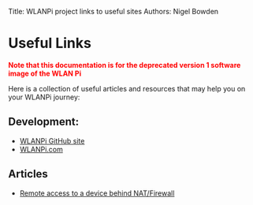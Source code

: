 Title: WLANPi project links to useful sites
Authors: Nigel Bowden

# Useful Links

**<span style="color:red">Note that this documentation is for the deprecated version 1 software image of the WLAN Pi</span>**

Here is a collection of useful articles and resources that may help you on your WLANPi journey:

## Development:

 - [WLANPi GitHub site][GitHub]
 - [WLANPi.com][wlanpi.com]

## Articles

- [Remote access to a device behind NAT/Firewall][RemoteAccessNAT]

<!-- Link list -->
[GitHub]: https://github.com/WLAN-PI
[wlanpi.com]: http://wlanpi.com/
[RemoteAccessNAT]: https://thoughts.finimundi.com/remote-access-to-a-device-behind-nat-firewall/

